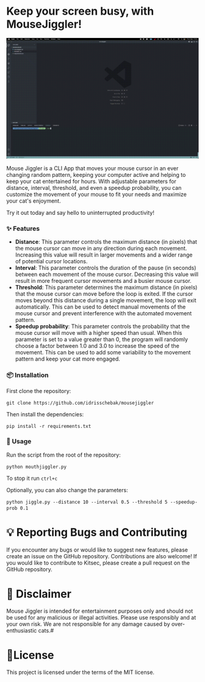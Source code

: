 # Keep your screen busy, with MouseJiggler! 

[![Demo Video](https://raw.githubusercontent.com/idrisschebak/mousejiggler/main/assets/demo.gif)](https://raw.githubusercontent.com/idrisschebak/snake/main/assets/demo.gif)

Mouse Jiggler is a CLI App that moves your mouse cursor in an ever changing random pattern, keeping your computer active and helping to keep your cat entertained for hours. With adjustable parameters for distance, interval, threshold, and even a speedup probability, you can customize the movement of your mouse to fit your needs and maximize your cat's enjoyment.

Try it out today and say hello to uninterrupted productivity!

### ✨ Features

- **Distance**: This parameter controls the maximum distance (in pixels) that the mouse cursor can move in any direction during each movement. Increasing this value will result in larger movements and a wider range of potential cursor locations.
- **Interval**: This parameter controls the duration of the pause (in seconds) between each movement of the mouse cursor. Decreasing this value will result in more frequent cursor movements and a busier mouse cursor.
- **Threshold**: This parameter determines the maximum distance (in pixels) that the mouse cursor can move before the loop is exited. If the cursor moves beyond this distance during a single movement, the loop will exit automatically. This can be used to detect manual movements of the mouse cursor and prevent interference with the automated movement pattern.
- **Speedup probability**: This parameter controls the probability that the mouse cursor will move with a higher speed than usual. When this parameter is set to a value greater than 0, the program will randomly choose a factor between 1.0 and 3.0 to increase the speed of the movement. This can be used to add some variability to the movement pattern and keep your cat more engaged.

### 📦 Installation 

First clone the repository:

```
git clone https://github.com/idrisschebak/mousejiggler
```

Then install the dependencies:

```
pip install -r requirements.txt
```

### 📝 Usage

Run the script from the root of the repository:

```
python mouthjiggler.py
```

To stop it run ```ctrl+c```

Optionally, you can also change the parameters:
```
python jiggle.py --distance 10 --interval 0.5 --threshold 5 --speedup-prob 0.1
```

# 💡 Reporting Bugs and Contributing

If you encounter any bugs or would like to suggest new features, please create an issue on the GitHub repository. Contributions are also welcome! If you would like to contribute to Kitsec, please create a pull request on the GitHub repository.

# 🚨 Disclaimer

Mouse Jiggler is intended for entertainment purposes only and should not be used for any malicious or illegal activities. Please use responsibly and at your own risk. We are not responsible for any damage caused by over-enthusiastic cats.# 

# 🔖License

This project is licensed under the terms of the MIT license.